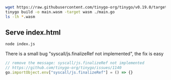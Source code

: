 

```bash
wget https://raw.githubusercontent.com/tinygo-org/tinygo/v0.19.0/targets/wasm_exec.js
tinygo build -o main.wasm -target wasm ./main.go
ls -lh *.wasm
```

## Serve index.html

```bash
node index.js
```


There is a small bug "syscall/js.finalizeRef not implemented", the fix is easy

```javascript
// remove the message: syscall/js.finalizeRef not implemented
// https://github.com/tinygo-org/tinygo/issues/1140
go.importObject.env["syscall/js.finalizeRef"] = () => {}
```

